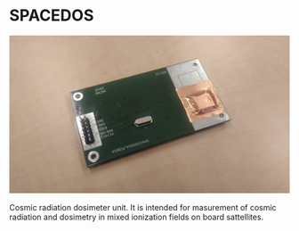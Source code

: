 # SPACEDOS

![1st manufactured PCB](1stPCB.jpg "PCB")

Cosmic radiation dosimeter unit. It is intended for masurement of cosmic radiation and dosimetry in mixed ionization fields on board sattellites. 

